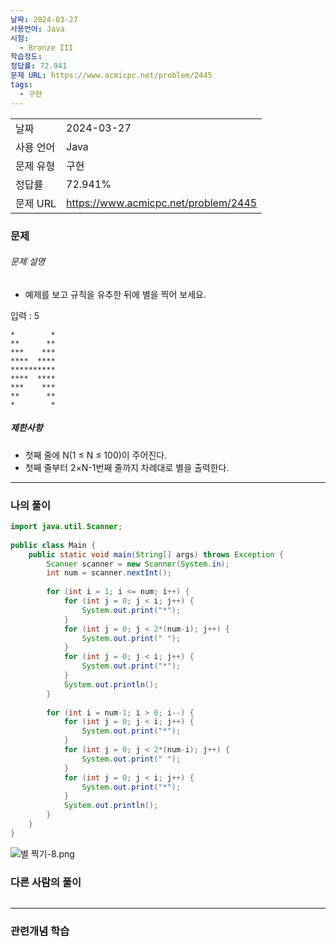```yaml
---
날짜: 2024-03-27
사용언어: Java
시험:
  - Bronze III
학습정도: 
정답률: 72.941
문제 URL: https://www.acmicpc.net/problem/2445
tags:
  - 구현
---
```


|        |                                      |
| ------ | ------------------------------------ |
| 날짜     | 2024-03-27                           |
| 사용 언어  | Java                                 |
| 문제 유형  | 구현                                   |
| 정답률    | 72.941%                              |
| 문제 URL | https://www.acmicpc.net/problem/2445 |

### 문제

###### 문제 설명
- 예제를 보고 규칙을 유추한 뒤에 별을 찍어 보세요.

입력 : 5
```
*        *
**      **
***    ***
****  ****
**********
****  ****
***    ***
**      **
*        *
```
##### 제한사항
- 첫째 줄에 N(1 ≤ N ≤ 100)이 주어진다.
- 첫째 줄부터 2×N-1번째 줄까지 차례대로 별을 출력한다.

---

### 나의 풀이

```java
import java.util.Scanner;  
  
public class Main {  
    public static void main(String[] args) throws Exception {  
        Scanner scanner = new Scanner(System.in);  
        int num = scanner.nextInt();  
  
        for (int i = 1; i <= num; i++) {  
            for (int j = 0; j < i; j++) {  
                System.out.print("*");  
            }  
            for (int j = 0; j < 2*(num-i); j++) {  
                System.out.print(" ");  
            }  
            for (int j = 0; j < i; j++) {  
                System.out.print("*");  
            }  
            System.out.println();  
        }  
  
        for (int i = num-1; i > 0; i--) {  
            for (int j = 0; j < i; j++) {  
                System.out.print("*");  
            }  
            for (int j = 0; j < 2*(num-i); j++) {  
                System.out.print(" ");  
            }  
            for (int j = 0; j < i; j++) {  
                System.out.print("*");  
            }  
            System.out.println();  
        }  
    }  
}
```

![별 찍기-8.png ](/assets/CodingTest/B2445.png)
### 다른 사람의 풀이

```java

```

---
### 관련개념 학습
